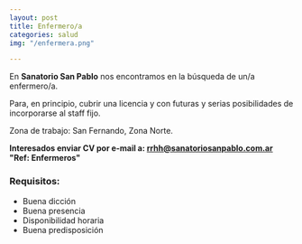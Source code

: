 ```yaml
---
layout: post
title: Enfermero/a
categories: salud
img: "/enfermera.png"

---
```

En **Sanatorio San Pablo** nos encontramos en la búsqueda de un/a enfermero/a. 

Para, en principio, cubrir una licencia y con futuras y serias posibilidades de incorporarse al staff fijo.

Zona de trabajo: San Fernando, Zona Norte.

**Interesados enviar CV por e-mail a: rrhh@sanatoriosanpablo.com.ar  
"Ref: Enfermeros"**

### Requisitos:

* Buena dicción
* Buena presencia
* Disponibilidad horaria
* Buena predisposición